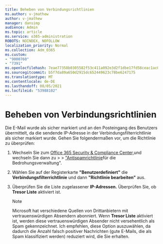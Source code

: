```yaml
---
title: Beheben von Verbindungsrichtlinien
ms.author: v-jmathew
author: v-jmathew
manager: dansimp
audience: Admin
ms.topic: article
ms.service: o365-administration
ROBOTS: NOINDEX, NOFOLLOW
localization_priority: Normal
ms.collection: Adm_O365
ms.custom:
- "9000760"
- "7391"
ms.openlocfilehash: 7eae77358b0305582f53c411a092e3d2f1dbe17fd58ceac1ac00d5c07b3dd202
ms.sourcegitcommit: b5f7da89a650d2915dc652449623c78be6247175
ms.translationtype: MT
ms.contentlocale: de-DE
ms.lasthandoff: 08/05/2021
ms.locfileid: "53988102"
---
```

# <a name="fix-connection-policy"></a>Beheben von Verbindungsrichtlinien

Die E-Mail wurde als sicher markiert und an den Posteingang des Benutzers übermittelt, da die sendende IP-Adresse in der Verbindungsfilterrichtlinie als sicher markiert wurde. Gehen Sie folgendermaßen vor, um die Richtlinie zu überprüfen:

1. Wechseln Sie zum [Office 365 Security & Compliance Center,](https://go.microsoft.com/fwlink/p/?linkid=2077143)und wechseln Sie dann zu   >    >  ["Antispamrichtlinie](https://go.microsoft.com/fwlink/?linkid=2101518)für die Bedrohungsverwaltung".
2. Wählen Sie auf der Registerkarte **"Benutzerdefiniert"** die **Verbindungsfilterrichtlinie** und dann **"Richtlinie bearbeiten"** aus.
3. Überprüfen Sie die Liste zugelassener **IP-Adressen.** Überprüfen Sie, ob **Tresor Liste** aktiviert ist.

    > [!NOTE]
    > Microsoft hat verschiedene Quellen von Drittanbietern mit vertrauenswürdigen Absendern abonniert. Wenn **Tresor Liste** aktiviert ist, werden diese vertrauenswürdigen Absender nicht versehentlich als Spam gekennzeichnet. Ich empfehlen, diese Option auszuwählen, da dadurch die Anzahl falsch positiver Nachrichten (gute E-Mails, die als Spam klassifiziert werden) reduziert wird, die Sie erhalten.
